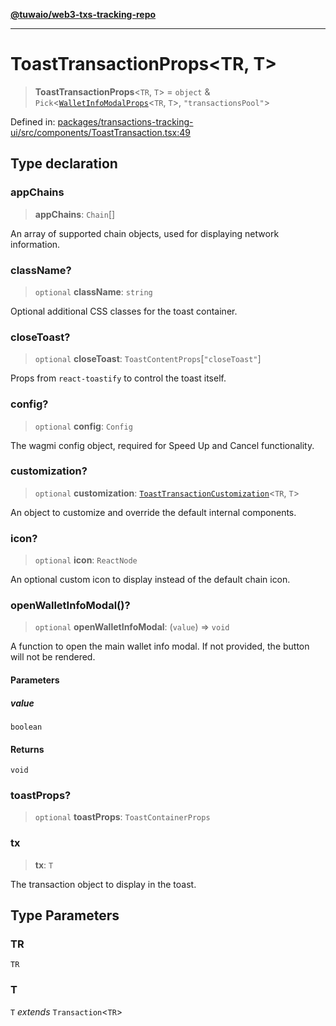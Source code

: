 [**@tuwaio/web3-txs-tracking-repo**](../../../README.md)

***

# ToastTransactionProps\<TR, T\>

> **ToastTransactionProps**\<`TR`, `T`\> = `object` & `Pick`\<[`WalletInfoModalProps`](../interfaces/WalletInfoModalProps.md)\<`TR`, `T`\>, `"transactionsPool"`\>

Defined in: [packages/transactions-tracking-ui/src/components/ToastTransaction.tsx:49](https://github.com/TuwaIO/web3-transactions-tracking/blob/e8fc17df1e7aa9c38ef9c156281f0501e50bc7fd/packages/transactions-tracking-ui/src/components/ToastTransaction.tsx#L49)

## Type declaration

### appChains

> **appChains**: `Chain`[]

An array of supported chain objects, used for displaying network information.

### className?

> `optional` **className**: `string`

Optional additional CSS classes for the toast container.

### closeToast?

> `optional` **closeToast**: `ToastContentProps`\[`"closeToast"`\]

Props from `react-toastify` to control the toast itself.

### config?

> `optional` **config**: `Config`

The wagmi config object, required for Speed Up and Cancel functionality.

### customization?

> `optional` **customization**: [`ToastTransactionCustomization`](ToastTransactionCustomization.md)\<`TR`, `T`\>

An object to customize and override the default internal components.

### icon?

> `optional` **icon**: `ReactNode`

An optional custom icon to display instead of the default chain icon.

### openWalletInfoModal()?

> `optional` **openWalletInfoModal**: (`value`) => `void`

A function to open the main wallet info modal. If not provided, the button will not be rendered.

#### Parameters

##### value

`boolean`

#### Returns

`void`

### toastProps?

> `optional` **toastProps**: `ToastContainerProps`

### tx

> **tx**: `T`

The transaction object to display in the toast.

## Type Parameters

### TR

`TR`

### T

`T` *extends* `Transaction`\<`TR`\>
